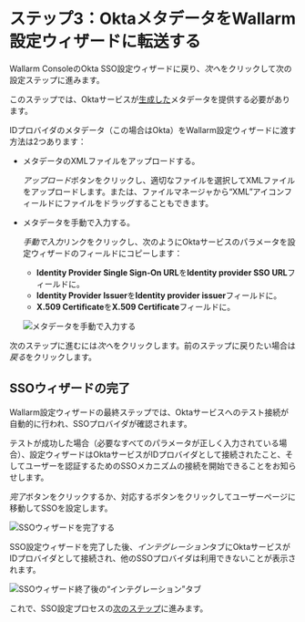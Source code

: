 # ステップ3：OktaメタデータをWallarm設定ウィザードに転送する

[img-transfer-metadata-manually]:   ../../../../images/admin-guides/configuration-guides/sso/okta/transfer-metadata-manually.png
[img-sp-wizard-finish]:             ../../../../images/admin-guides/configuration-guides/sso/okta/sp-wizard-finish.png
[img-integration-tab]:              ../../../../images/admin-guides/configuration-guides/sso/okta/integration-tab.png

[doc-allow-access-to-wl]:           allow-access-to-wl.md

[link-metadata]:                    setup-idp.md#downloading-metadata

Wallarm ConsoleのOkta SSO設定ウィザードに戻り、*次へ*をクリックして次の設定ステップに進みます。

このステップでは、Oktaサービスが[生成した][link-metadata]メタデータを提供する必要があります。

IDプロバイダのメタデータ（この場合はOkta）をWallarm設定ウィザードに渡す方法は2つあります：
* メタデータのXMLファイルをアップロードする。

    *アップロード*ボタンをクリックし、適切なファイルを選択してXMLファイルをアップロードします。または、ファイルマネージャから“XML”アイコンフィールドにファイルをドラッグすることもできます。

* メタデータを手動で入力する。

    *手動で入力*リンクをクリックし、次のようにOktaサービスのパラメータを設定ウィザードのフィールドにコピーします：
    
    *   **Identity Provider Single Sign‑On URL**を**Identity provider SSO URL**フィールドに。
    *   **Identity Provider Issuer**を**Identity provider issuer**フィールドに。
    *   **X.509 Certificate**を**X.509 Certificate**フィールドに。
    
    ![メタデータを手動で入力する][img-transfer-metadata-manually]
    
次のステップに進むには*次へ*をクリックします。前のステップに戻りたい場合は*戻る*をクリックします。

##  SSOウィザードの完了

Wallarm設定ウィザードの最終ステップでは、Oktaサービスへのテスト接続が自動的に行われ、SSOプロバイダが確認されます。

テストが成功した場合（必要なすべてのパラメータが正しく入力されている場合）、設定ウィザードはOktaサービスがIDプロバイダとして接続されたこと、そしてユーザーを認証するためのSSOメカニズムの接続を開始できることをお知らせします。

*完了*ボタンをクリックするか、対応するボタンをクリックしてユーザーページに移動してSSOを設定します。

![SSOウィザードを完了する][img-sp-wizard-finish]

SSO設定ウィザードを完了した後、*インテグレーション*タブにOktaサービスがIDプロバイダとして接続され、他のSSOプロバイダは利用できないことが表示されます。

![SSOウィザード終了後の“インテグレーション”タブ][img-integration-tab]

これで、SSO設定プロセスの[次のステップ][doc-allow-access-to-wl]に進みます。
